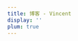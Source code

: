 ```yaml
---
title: 博客 - Vincent
display: ''
plum: true
---
```


<SubNav />

<ListPosts only-date type="blog" />
